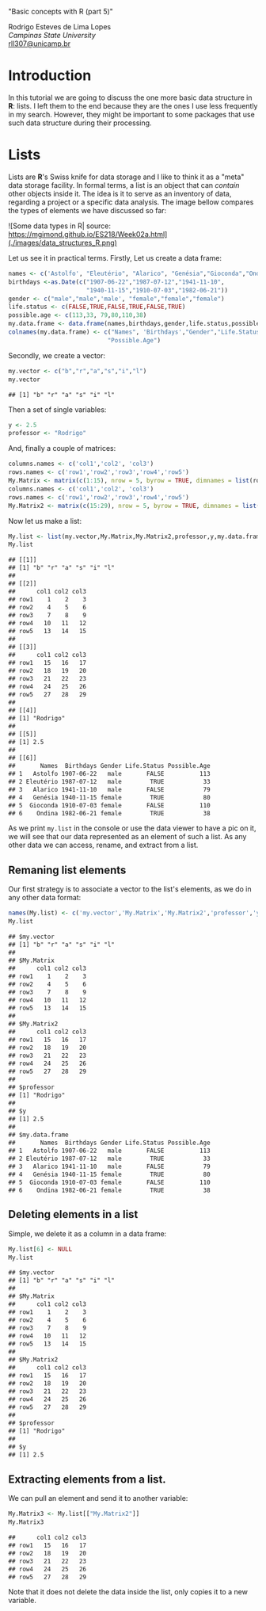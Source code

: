"Basic concepts with R (part 5)"

Rodrigo Esteves de Lima Lopes \
*Campinas State University* \
[rll307@unicamp.br](mailto:rll307@unicamp.br)

# Introduction

In this tutorial we are going to discuss the one more basic data structure in **R**: lists. I left them to the end because they are the ones I use less frequently in my search. However, they might be important to some packages that use such data structure during their processing. 

# Lists

Lists are **R**'s Swiss knife for data storage and I like to think it as a "meta" data storage facility. In formal terms, a list is an object that can *contain* other objects inside it. The idea is it to serve as an inventory of data, regarding a project or a specific data analysis. The image bellow compares the types of elements we have discussed so far:

![Some data types in R| source: https://mgimond.github.io/ES218/Week02a.html](./images/data_structures_R.png)

Let us see it in practical terms. Firstly, Let us create a data frame:



```r
names <- c('Astolfo', "Eleutério", "Alarico", "Genésia","Gioconda","Ondina")
birthdays <-as.Date(c("1907-06-22","1987-07-12","1941-11-10",
                      "1940-11-15","1910-07-03","1982-06-21"))
gender <- c("male","male",'male', "female","female","female")
life.status <- c(FALSE,TRUE,FALSE,TRUE,FALSE,TRUE)
possible.age <- c(113,33, 79,80,110,38)
my.data.frame <- data.frame(names,birthdays,gender,life.status,possible.age)
colnames(my.data.frame) <- c("Names", 'Birthdays',"Gender","Life.Status",
                            "Possible.Age")
```


Secondly, we create a vector:


```r
my.vector <- c("b","r","a","s","i","l")
my.vector
```

```
## [1] "b" "r" "a" "s" "i" "l"
```

Then a set of single variables:


```r
y <- 2.5
professor <- "Rodrigo"
```

And, finally a couple of matrices:


```r
columns.names <- c('col1','col2', 'col3')
rows.names <- c('row1','row2','row3','row4','row5')
My.Matrix <- matrix(c(1:15), nrow = 5, byrow = TRUE, dimnames = list(rows.names, columns.names))
columns.names <- c('col1','col2', 'col3')
rows.names <- c('row1','row2','row3','row4','row5')
My.Matrix2 <- matrix(c(15:29), nrow = 5, byrow = TRUE, dimnames = list(rows.names, columns.names))
```


Now let us make a list:


```r
My.list <- list(my.vector,My.Matrix,My.Matrix2,professor,y,my.data.frame)
My.list
```

```
## [[1]]
## [1] "b" "r" "a" "s" "i" "l"
## 
## [[2]]
##      col1 col2 col3
## row1    1    2    3
## row2    4    5    6
## row3    7    8    9
## row4   10   11   12
## row5   13   14   15
## 
## [[3]]
##      col1 col2 col3
## row1   15   16   17
## row2   18   19   20
## row3   21   22   23
## row4   24   25   26
## row5   27   28   29
## 
## [[4]]
## [1] "Rodrigo"
## 
## [[5]]
## [1] 2.5
## 
## [[6]]
##       Names  Birthdays Gender Life.Status Possible.Age
## 1   Astolfo 1907-06-22   male       FALSE          113
## 2 Eleutério 1987-07-12   male        TRUE           33
## 3   Alarico 1941-11-10   male       FALSE           79
## 4   Genésia 1940-11-15 female        TRUE           80
## 5  Gioconda 1910-07-03 female       FALSE          110
## 6    Ondina 1982-06-21 female        TRUE           38
```

As we print `my.list` in the console or use the data viewer to have a pic on it, we will see that our data represented as an element of such a list. As any other data we can access, rename, and extract from a list. 

## Remaning list elements

Our first strategy is to associate a vector to the list's elements, as we do in any other data format:


```r
names(My.list) <- c('my.vector','My.Matrix','My.Matrix2','professor','y','my.data.frame')
My.list
```

```
## $my.vector
## [1] "b" "r" "a" "s" "i" "l"
## 
## $My.Matrix
##      col1 col2 col3
## row1    1    2    3
## row2    4    5    6
## row3    7    8    9
## row4   10   11   12
## row5   13   14   15
## 
## $My.Matrix2
##      col1 col2 col3
## row1   15   16   17
## row2   18   19   20
## row3   21   22   23
## row4   24   25   26
## row5   27   28   29
## 
## $professor
## [1] "Rodrigo"
## 
## $y
## [1] 2.5
## 
## $my.data.frame
##       Names  Birthdays Gender Life.Status Possible.Age
## 1   Astolfo 1907-06-22   male       FALSE          113
## 2 Eleutério 1987-07-12   male        TRUE           33
## 3   Alarico 1941-11-10   male       FALSE           79
## 4   Genésia 1940-11-15 female        TRUE           80
## 5  Gioconda 1910-07-03 female       FALSE          110
## 6    Ondina 1982-06-21 female        TRUE           38
```

## Deleting elements in a list

Simple, we delete it as a column in a data frame:

```r
My.list[6] <- NULL
My.list
```

```
## $my.vector
## [1] "b" "r" "a" "s" "i" "l"
## 
## $My.Matrix
##      col1 col2 col3
## row1    1    2    3
## row2    4    5    6
## row3    7    8    9
## row4   10   11   12
## row5   13   14   15
## 
## $My.Matrix2
##      col1 col2 col3
## row1   15   16   17
## row2   18   19   20
## row3   21   22   23
## row4   24   25   26
## row5   27   28   29
## 
## $professor
## [1] "Rodrigo"
## 
## $y
## [1] 2.5
```

## Extracting elements from a list. 

We can pull an element and send it to another variable:


```r
My.Matrix3 <- My.list[["My.Matrix2"]]
My.Matrix3
```

```
##      col1 col2 col3
## row1   15   16   17
## row2   18   19   20
## row3   21   22   23
## row4   24   25   26
## row5   27   28   29
```

Note that it does not delete the data inside the list, only copies it to a new variable. 



